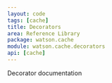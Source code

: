 ```yaml
---
layout: code
tags: [cache]
title: Decorators
area: Reference Library
package: watson.cache
module: watson.cache.decorators
api: [cache]
---
```


Decorator documentation